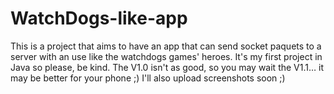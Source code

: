 # WatchDogs-like-app
This is a project that aims to have an app that can send socket paquets to a server with an use like the watchdogs games' heroes.
It's my first project in Java so please, be kind.
The V1.0 isn't as good, so you may wait the V1.1… it may be better for your phone ;)
I'll also upload screenshots soon ;)
